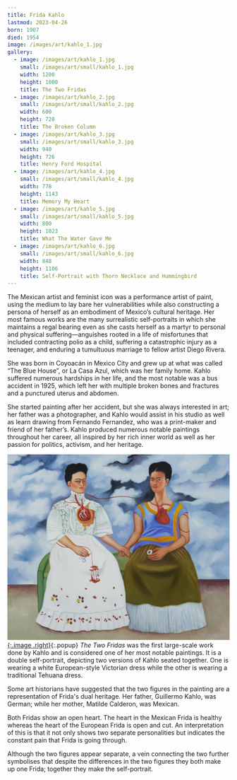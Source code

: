 ```yaml
---
title: Frida Kahlo
lastmod: 2023-04-26
born: 1907
died: 1954
image: /images/art/kahlo_1.jpg
gallery:
  - image: /images/art/kahlo_1.jpg
    small: /images/art/small/kahlo_1.jpg
    width: 1200
    height: 1000
    title: The Two Fridas
  - image: /images/art/kahlo_2.jpg
    small: /images/art/small/kahlo_2.jpg
    width: 600
    height: 720
    title: The Broken Column
  - image: /images/art/kahlo_3.jpg
    small: /images/art/small/kahlo_3.jpg
    width: 940
    height: 726
    title: Henry Ford Hospital
  - image: /images/art/kahlo_4.jpg
    small: /images/art/small/kahlo_4.jpg
    width: 778
    height: 1143
    title: Memory My Heart
  - image: /images/art/kahlo_5.jpg
    small: /images/art/small/kahlo_5.jpg
    width: 800
    height: 1023
    title: What The Water Gave Me
  - image: /images/art/kahlo_6.jpg
    small: /images/art/small/kahlo_6.jpg
    width: 848
    height: 1106
    title: Self-Portrait with Thorn Necklace and Hummingbird
---
```


The Mexican artist and feminist icon was a performance artist of paint, using
the medium to lay bare her vulnerabilities while also constructing a persona of
herself as an embodiment of Mexico’s cultural heritage. Her most famous works
are the many surrealistic self-portraits in which she maintains a regal bearing
even as she casts herself as a martyr to personal and physical
suffering—anguishes rooted in a life of misfortunes that included contracting
polio as a child, suffering a catastrophic injury as a teenager, and enduring a
tumultuous marriage to fellow artist Diego Rivera.

She was born in Coyoacán in Mexico City and grew up at what was called “The
Blue House”, or La Casa Azul, which was her family home. Kahlo suffered
numerous hardships in her life, and the most notable was a bus accident in
1925, which left her with multiple broken bones and fractures and a punctured
uterus and abdomen.

She started painting after her accident, but she was always interested in art;
her father was a photographer, and Kahlo would assist in his studio as well as
learn drawing from Fernando Fernandez, who was a print-maker and friend of her
father’s. Kahlo produced numerous notable paintings throughout her career, all
inspired by her rich inner world as well as her passion for politics, activism,
and her heritage.

[![The Two Fridas](/images/art/kahlo_1.jpg){:.image .right}](/images/art/kahlo_1.jpg){:.popup}
_The Two Fridas_ was the first large-scale work done by Kahlo and is considered
one of her most notable paintings. It is a double self-portrait, depicting two
versions of Kahlo seated together. One is wearing a white European-style
Victorian dress while the other is wearing a traditional Tehuana dress.

Some art historians have suggested that the two figures in the painting are a
representation of Frida's dual heritage. Her father, Guillermo Kahlo, was
German; while her mother, Matilde Calderon, was Mexican.

Both Fridas show an open heart. The heart in the Mexican Frida is healthy
whereas the heart of the European Frida is open and cut. An interpretation of
this is that it not only shows two separate personalities but indicates the
constant pain that Frida is going through.

Although the two figures appear separate, a vein connecting the two further
symbolises that despite the differences in the two figures they both make up
one Frida; together they make the self-portrait.
